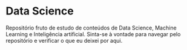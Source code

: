 # Data Science

Repositório fruto de estudo de conteúdos de Data Science, Machine Learning e Inteligência artificial. Sinta-se à vontade para navegar pelo repositório e verificar o que eu deixei por aqui.
